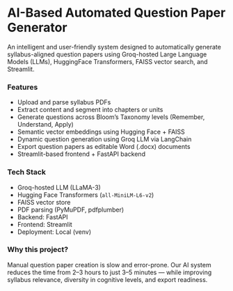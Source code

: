 # AI-Based Automated Question Paper Generator

An intelligent and user-friendly system designed to automatically generate syllabus-aligned question papers using Groq-hosted Large Language Models (LLMs), HuggingFace Transformers, FAISS vector search, and Streamlit.

### Features
- Upload and parse syllabus PDFs
- Extract content and segment into chapters or units
- Generate questions across Bloom’s Taxonomy levels (Remember, Understand, Apply)
- Semantic vector embeddings using Hugging Face + FAISS
- Dynamic question generation using Groq LLM via LangChain
- Export question papers as editable Word (.docx) documents
- Streamlit-based frontend + FastAPI backend

###  Tech Stack
-  Groq-hosted LLM (LLaMA-3)
-  Hugging Face Transformers (`all-MiniLM-L6-v2`)
-  FAISS vector store
-  PDF parsing (PyMuPDF, pdfplumber)
-  Backend: FastAPI
-  Frontend: Streamlit
-  Deployment: Local (venv)

### Why this project?
Manual question paper creation is slow and error-prone. Our AI system reduces the time from 2–3 hours to just 3–5 minutes — while improving syllabus relevance, diversity in cognitive levels, and export readiness.
